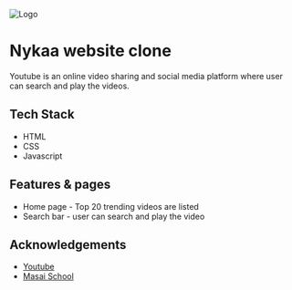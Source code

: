 
![Logo](https://encrypted-tbn0.gstatic.com/images?q=tbn:ANd9GcTjVMj2LOUULYXdLobexQGzdusDEaWoW0mS9Q&usqp=CAU)


# Nykaa website clone

Youtube is an online video sharing and social media platform where user can search and play the videos.


## Tech Stack

- HTML
- CSS
- Javascript


## Features & pages

- Home page - Top 20 trending videos are listed
- Search bar - user can search and play the video

## Acknowledgements

 - [Youtube](https://www.youtube.com/)
 - [Masai School](https://www.masaischool.com/)









